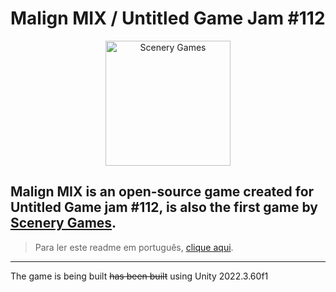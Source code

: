 # Malign MIX / Untitled Game Jam #112
<p align="center">
  <a href="https://scenery-games.itch.io/">
    <img height="200" alt="Scenery Games" src="https://cdn.discordapp.com/attachments/1247820777068171264/1371276953058803845/Scenery-Games-Logo-png.png?ex=685e88ee&is=685d376e&hm=30aaaf18d32bf8f64ce851cd66fa1d8e6ce0c0b303407c3ed48d1f4129355c7a&"/>
  <a/>
<p/>

## Malign MIX is an open-source game created for Untitled Game jam #112, is also the first game by [Scenery Games](https://scenery-games.itch.io/).
> Para ler este readme em português, [clique aqui](/main/README-US.md).
---

The game is being built ~~has been built~~ using Unity 2022.3.60f1
